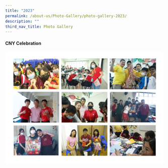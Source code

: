 ```yaml
---
title: "2023"
permalink: /about-us/Photo-Gallery/photo-gallery-2023/
description: ""
third_nav_title: Photo Gallery
---
```

#### CNY Celebration
![](/images/2023%20CNY_Page_1.jpg)